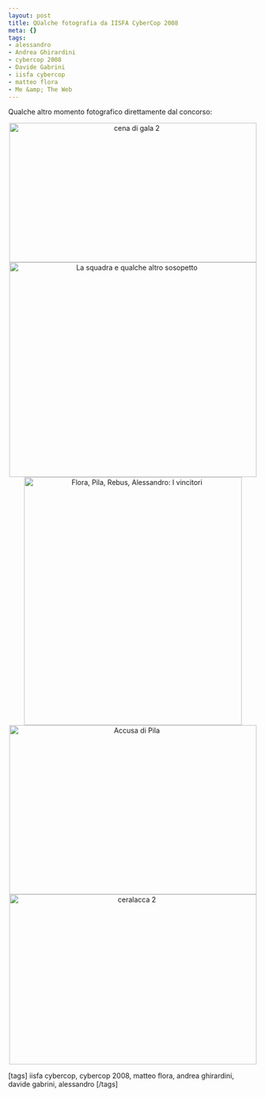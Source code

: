 ```yaml
--- 
layout: post
title: QUalche fotografia da IISFA CyberCop 2008
meta: {}
tags: 
- alessandro
- Andrea Ghirardini
- cybercop 2008
- Davide Gabrini
- iisfa cybercop
- matteo flora
- Me &amp; The Web
---
```

Qualche altro momento fotografico direttamente dal concorso:  
  
<center>
<a href="http://www.flickr.com/photos/lastknight/2430070813/" class="tt-flickr tt-flickr-Medium"><img src="http://farm3.static.flickr.com/2021/2430070813_35aa8419bd.jpg" alt="cena di gala 2" width="500" height="281" border="0" /></a>   
<a href="http://www.flickr.com/photos/lastknight/2430882238/" class="tt-flickr tt-flickr-Medium"><img src="http://farm4.static.flickr.com/3078/2430882238_620ea9a430.jpg" alt="La squadra e qualche altro sosopetto" width="500" height="433" border="0" /></a>  
<a href="http://www.flickr.com/photos/lastknight/2430882230/" class="tt-flickr tt-flickr-Medium"><img src="http://farm3.static.flickr.com/2268/2430882230_0018569436.jpg" alt="Flora, Pila, Rebus, Alessandro: I vincitori" width="440" height="500" border="0" /></a>   
<a href="http://www.flickr.com/photos/lastknight/2430070817/" class="tt-flickr tt-flickr-Medium"><img src="http://farm4.static.flickr.com/3179/2430070817_d70341900e.jpg" alt="Accusa di Pila" width="500" height="341" border="0" /></a> 
<a href="http://www.flickr.com/photos/lastknight/2430070807/" class="tt-flickr tt-flickr-Medium"><img src="http://farm3.static.flickr.com/2162/2430070807_4b740cf6ba.jpg" alt="ceralacca 2" width="500" height="343" border="0" /></a> 
</center>  
  
[tags]  iisfa cybercop, cybercop 2008, matteo flora, andrea ghirardini, davide gabrini, alessandro  [/tags] 
